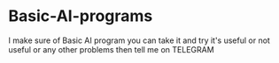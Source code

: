 # Basic-AI-programs
I make sure of Basic AI program you can take it and try it's useful or not useful or any other problems then tell me on TELEGRAM 
